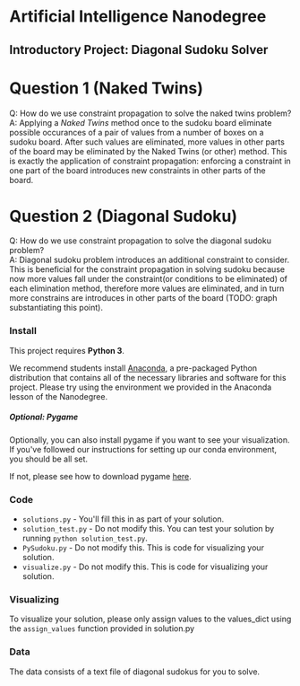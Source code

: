 # Artificial Intelligence Nanodegree
## Introductory Project: Diagonal Sudoku Solver

# Question 1 (Naked Twins)
Q: How do we use constraint propagation to solve the naked twins problem?  
A: Applying a *Naked Twins* method once to the sudoku board eliminate possible occurances of a pair of values from a number of boxes on a sudoku board. After such values are eliminated, more values in other parts of the board may be eliminated by the Naked Twins (or other) method. This is exactly the application of constraint propagation: enforcing a constraint in one part of the board introduces new constraints in other parts of the board.

# Question 2 (Diagonal Sudoku)
Q: How do we use constraint propagation to solve the diagonal sudoku problem?  
A: Diagonal sudoku problem introduces an additional constraint to consider. This is beneficial for the constraint propagation in solving sudoku because now more values fall under the constraint(or conditions to be eliminated) of each elimination method, therefore more values are eliminated, and in turn more constrains are introduces in other parts of the board (TODO: graph substantiating this point).

### Install

This project requires **Python 3**.

We recommend students install [Anaconda](https://www.continuum.io/downloads), a pre-packaged Python distribution that contains all of the necessary libraries and software for this project.
Please try using the environment we provided in the Anaconda lesson of the Nanodegree.

##### Optional: Pygame

Optionally, you can also install pygame if you want to see your visualization. If you've followed our instructions for setting up our conda environment, you should be all set.

If not, please see how to download pygame [here](http://www.pygame.org/download.shtml).

### Code

* `solutions.py` - You'll fill this in as part of your solution.
* `solution_test.py` - Do not modify this. You can test your solution by running `python solution_test.py`.
* `PySudoku.py` - Do not modify this. This is code for visualizing your solution.
* `visualize.py` - Do not modify this. This is code for visualizing your solution.

### Visualizing

To visualize your solution, please only assign values to the values_dict using the ```assign_values``` function provided in solution.py

### Data

The data consists of a text file of diagonal sudokus for you to solve.
